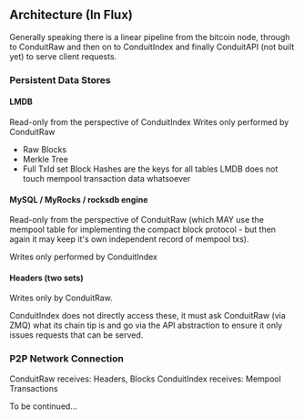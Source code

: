 ## Architecture (In Flux)

Generally speaking there is a linear pipeline from the bitcoin node, through to 
ConduitRaw and then on to ConduitIndex and finally ConduitAPI (not built yet) to
serve client requests.

### Persistent Data Stores

#### LMDB
Read-only from the perspective of ConduitIndex
Writes only performed by ConduitRaw
- Raw Blocks
- Merkle Tree
- Full TxId set
Block Hashes are the keys for all tables
LMDB does not touch mempool transaction data whatsoever

#### MySQL / MyRocks / rocksdb engine
Read-only from the perspective of ConduitRaw (which MAY use the mempool
table for implementing the compact block protocol - but then again it may
keep it's own independent record of mempool txs).

Writes only performed by ConduitIndex

#### Headers (two sets)
Writes only by ConduitRaw. 

ConduitIndex does not directly access these, it must ask ConduitRaw (via ZMQ)
what its chain tip is and go via the API abstraction to ensure it only
issues requests that can be served.

### P2P Network Connection
ConduitRaw receives:    Headers, Blocks
ConduitIndex receives:  Mempool Transactions

To be continued...
